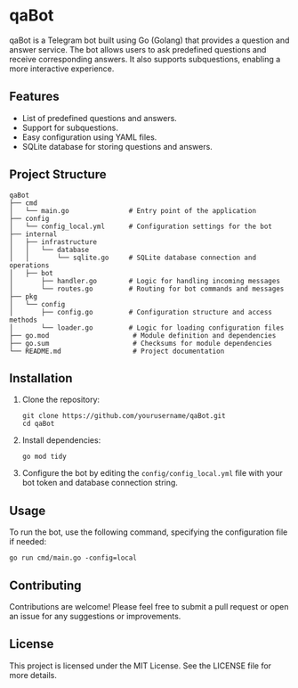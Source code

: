 # qaBot

qaBot is a Telegram bot built using Go (Golang) that provides a question and answer service. The bot allows users to ask predefined questions and receive corresponding answers. It also supports subquestions, enabling a more interactive experience.

## Features

- List of predefined questions and answers.
- Support for subquestions.
- Easy configuration using YAML files.
- SQLite database for storing questions and answers.

## Project Structure

```
qaBot
├── cmd
│   └── main.go               # Entry point of the application
├── config
│   └── config_local.yml      # Configuration settings for the bot
├── internal
│   ├── infrastructure
│   │   └── database
│   │       └── sqlite.go     # SQLite database connection and operations
│   ├── bot
│       ├── handler.go        # Logic for handling incoming messages
│       └── routes.go         # Routing for bot commands and messages
├── pkg
│   └── config
│       ├── config.go         # Configuration structure and access methods
│       └── loader.go         # Logic for loading configuration files
├── go.mod                     # Module definition and dependencies
├── go.sum                     # Checksums for module dependencies
└── README.md                  # Project documentation
```

## Installation

1. Clone the repository:
   ```
   git clone https://github.com/yourusername/qaBot.git
   cd qaBot
   ```

2. Install dependencies:
   ```
   go mod tidy
   ```

3. Configure the bot by editing the `config/config_local.yml` file with your bot token and database connection string.

## Usage

To run the bot, use the following command, specifying the configuration file if needed:
```
go run cmd/main.go -config=local
```

## Contributing

Contributions are welcome! Please feel free to submit a pull request or open an issue for any suggestions or improvements.

## License

This project is licensed under the MIT License. See the LICENSE file for more details.